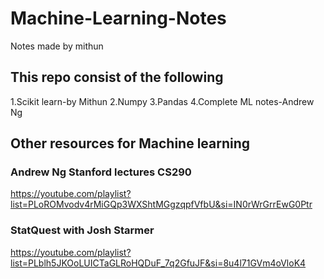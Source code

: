 # Machine-Learning-Notes
Notes made by mithun 


## This repo consist of the following

1.Scikit learn-by Mithun
2.Numpy
3.Pandas
4.Complete ML notes-Andrew Ng


## Other resources for Machine learning

### Andrew Ng Stanford lectures CS290

https://youtube.com/playlist?list=PLoROMvodv4rMiGQp3WXShtMGgzqpfVfbU&si=IN0rWrGrrEwG0Ptr

###  StatQuest with Josh Starmer

https://youtube.com/playlist?list=PLblh5JKOoLUICTaGLRoHQDuF_7q2GfuJF&si=8u4l71GVm4oVloK4




